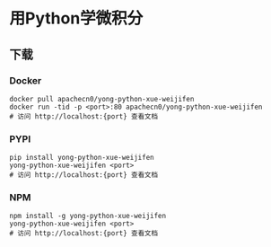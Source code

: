 # 用Python学微积分

## 下载

### Docker

```
docker pull apachecn0/yong-python-xue-weijifen
docker run -tid -p <port>:80 apachecn0/yong-python-xue-weijifen
# 访问 http://localhost:{port} 查看文档
```

### PYPI

```
pip install yong-python-xue-weijifen
yong-python-xue-weijifen <port>
# 访问 http://localhost:{port} 查看文档
```

### NPM

```
npm install -g yong-python-xue-weijifen
yong-python-xue-weijifen <port>
# 访问 http://localhost:{port} 查看文档
```